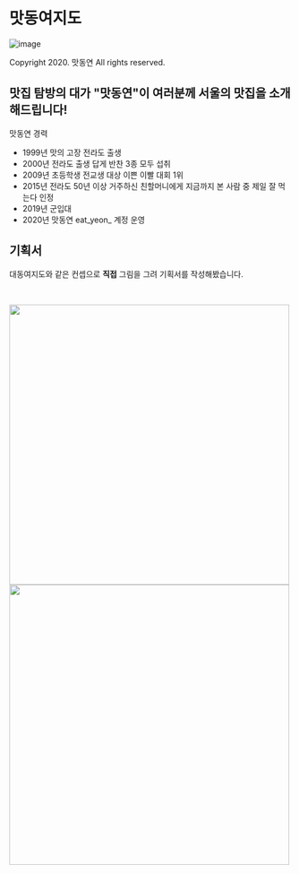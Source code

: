 # 맛동여지도
![image](https://github.com/user-attachments/assets/433ea114-c809-4ea2-aeab-5b10b7dd3214)

Copyright 2020. 맛동연 All rights reserved.

## 맛집 탐방의 대가 "맛동연"이 여러분께 서울의 맛집을 소개해드립니다!

맛동연 경력
- 1999년 맛의 고장 전라도 출생
- 2000년 전라도 출생 답게 반찬 3종 모두 섭취
- 2009년 초등학생 전교생 대상 이쁜 이빨 대회 1위
- 2015년 전라도 50년 이상 거주하신 친할머니에게 지금까지 본 사람 중 제일 잘 먹는다 인정
- 2019년 군입대
- 2020년 맛동연 eat_yeon_ 계정 운영

## 기획서
대동여지도와 같은 컨셉으로 **직접** 그림을 그려 기획서를 작성해봤습니다.

<br/>

<img src="https://github.com/user-attachments/assets/9d3bf62a-ca1c-45cd-a20f-9694f28028df" width="500" /> <img src="https://github.com/user-attachments/assets/79dc656f-7a44-4d6b-bcaf-17ef15a834e1" width="500" />
